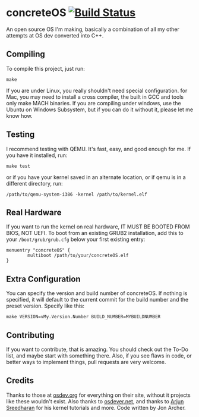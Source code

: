# concreteOS [![Build Status](https://travis-ci.org/OmeletHopper/concreteOS.svg?branch=master)](https://travis-ci.org/OmeletHopper/concreteOS)
An open source OS I'm making, basically a combination of all my other attempts at OS dev converted into C++.


## Compiling
To compile this project, just run:
```
make
```
If you are under Linux, you really shouldn't need special configuration. for Mac, you may need to install a cross compiler, the built in GCC and tools only make MACH binaries. If you are compiling under windows, use the Ubuntu on Windows Subsystem, but if you can do it without it, please let me know how.


## Testing
I recommend testing with QEMU. It's fast, easy, and good enough for me. If you have it installed, run:
```
make test
```
or if you have your kernel saved in an alternate location, or if qemu is in a different directory, run:
```
/path/to/qemu-system-i386 -kernel /path/to/kernel.elf
```


## Real Hardware
If you want to run the kernel on real hardware, IT MUST BE BOOTED FROM BIOS, NOT UEFI. To boot from an existing GRUB2 installation, add this to your ```/boot/grub/grub.cfg``` below your first existing entry:
```
menuentry "concreteOS" {
        multiboot /path/to/your/concreteOS.elf
}
```


## Extra Configuration
You can specify the version and build number of concreteOS. If nothing is specified, it will default to the current commit for the build number and the preset version.
Specify like this:
```
make VERSION=vMy.Version.Number BUILD_NUMBER=MYBUILDNUMBER
```


## Contributing
If you want to contribute, that is amazing. You should check out the To-Do list, and maybe start with something there. Also, if you see flaws in code, or better ways to implement things, pull requests are very welcome.

## Credits
Thanks to those at [osdev.org](https://wiki.osdev.org) for everything on their site, without it projects like these wouldn't exist. Also thanks to [osdever.net](https://www.osdever.net), and thanks to [Arjun Sreedharan](http://arjunsreedharan.org/) for his kernel tutorials and more. Code written by Jon Archer.
